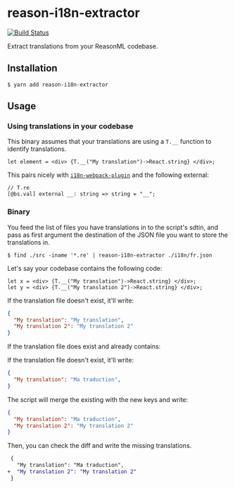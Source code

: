 # reason-i18n-extractor

[![Build Status](https://dev.azure.com/mlbli/reason-i18n-extractor/_apis/build/status/bloodyowl.reason-i18n-extractor?branchName=master)](https://dev.azure.com/mlbli/reason-i18n-extractor/_build/latest?definitionId=5&branchName=master)

Extract translations from your ReasonML codebase.

## Installation

```console
$ yarn add reason-i18n-extractor
```

## Usage

### Using translations in your codebase

This binary assumes that your translations are using a `T.__` function to identify translations.

```reasonml
let element = <div> {T.__("My translation")->React.string} </div>;
```

This pairs nicely with [`i18n-webpack-plugin`](https://github.com/webpack-contrib/i18n-webpack-plugin) and the following external:

```reason
// T.re
[@bs.val] external __: string => string = "__";
```

### Binary

You feed the list of files you have translations in to the script's sdtin, and pass as first argument the destination of the JSON file you want to store the translations in.

```console
$ find ./src -iname '*.re' | reason-i18n-extractor ./i18n/fr.json
```

Let's say your codebase contains the following code:

```reasonml
let x = <div> {T.__("My translation")->React.string} </div>;
let y = <div> {T.__("My translation 2")->React.string} </div>;
```

If the translation file doesn't exist, it'll write:

```json
{
  "My translation": "My translation",
  "My translation 2": "My translation 2"
}
```

If the translation file does exist and already contains:

If the translation file doesn't exist, it'll write:

```json
{
  "My translation": "Ma traduction",
}
```

The script will merge the existing with the new keys and write:

```json
{
  "My translation": "Ma traduction",
  "My translation 2": "My translation 2"
}
```

Then, you can check the diff and write the missing translations.

```diff
 {
   "My translation": "Ma traduction",
+  "My translation 2": "My translation 2"
 }
```
